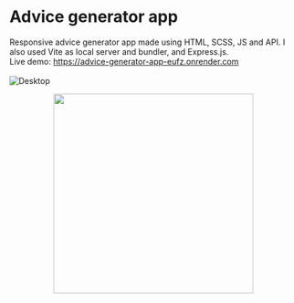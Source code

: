 # Advice generator app
Responsive advice generator app made using HTML, SCSS, JS and API. I also used Vite as local server and bundler, and Express.js. 
<br>
Live demo: https://advice-generator-app-eufz.onrender.com
<br>
<br>
![Desktop](https://github.com/FlavioAlfonzetti/advice-generator-app-main/assets/107587774/67e88c65-cb8b-4143-9bbf-382a41e49b32)
<p align="center">
  <img src="https://github.com/FlavioAlfonzetti/advice-generator-app-main/assets/107587774/857bc9c4-2c3c-4125-8b06-bf38787ce662" | width="350px">
</p>
